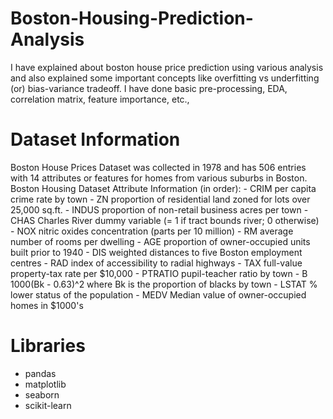 # Boston-Housing-Prediction-Analysis
I have explained about boston house price prediction using various analysis and also explained some important concepts like overfitting vs underfitting (or) bias-variance tradeoff. I have done basic pre-processing, EDA, correlation matrix, feature importance, etc.,

# Dataset Information
Boston House Prices Dataset was collected in 1978 and has 506 entries with 14 attributes or features for homes from various suburbs in Boston.
Boston Housing Dataset Attribute Information (in order):
        - CRIM     per capita crime rate by town
        - ZN       proportion of residential land zoned for lots over 25,000 sq.ft.
        - INDUS    proportion of non-retail business acres per town
        - CHAS     Charles River dummy variable (= 1 if tract bounds river; 0 otherwise)
        - NOX      nitric oxides concentration (parts per 10 million)
        - RM       average number of rooms per dwelling
        - AGE      proportion of owner-occupied units built prior to 1940
        - DIS      weighted distances to five Boston employment centres
        - RAD      index of accessibility to radial highways
        - TAX      full-value property-tax rate per $10,000
        - PTRATIO  pupil-teacher ratio by town
        - B        1000(Bk - 0.63)^2 where Bk is the proportion of blacks by town
        - LSTAT    % lower status of the population
        - MEDV     Median value of owner-occupied homes in $1000's
# Libraries 
- pandas
- matplotlib
- seaborn
- scikit-learn
